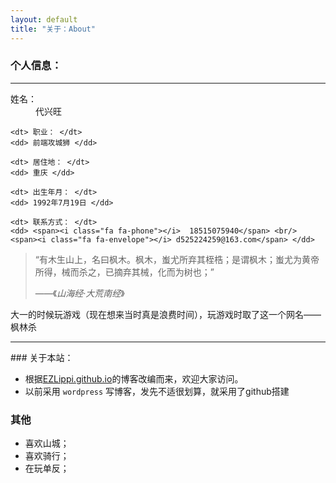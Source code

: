 ```yaml
---
layout: default
title: "关于：About"
---
```


### 个人信息：
<hr>
<dl class="dl-horizontal">
	<dt> 姓名： </dt>
	<dd> 代兴旺 </dd>

	<dt> 职业： </dt>
	<dd> 前端攻城狮 </dd>

	<dt> 居住地： </dt>
	<dd> 重庆 </dd>

	<dt> 出生年月： </dt>
	<dd> 1992年7月19日 </dd>

	<dt> 联系方式： </dt>
	<dd> <span><i class="fa fa-phone"></i>  18515075940</span> <br/> <span><i class="fa fa-envelope"></i> d525224259@163.com</span> </dd>
</dl>

<blockquote>
  <p>“有木生山上，名曰枫木。枫木，蚩尤所弃其桎梏；是谓枫木；蚩尤为黄帝所得，械而杀之，已摘弃其械，化而为树也；”</p>
  <footer>——《<cite title="Source Title">山海经·大荒南经</cite>》</footer>
</blockquote>
大一的时候玩游戏（现在想来当时真是浪费时间），玩游戏时取了这一个网名——枫林杀

<hr>
### 关于本站：

* 根据[EZLippi.github.io](https://github.com/LippiOuYang/LippiOuYang.github.io)的博客改编而来，欢迎大家访问。
* 以前采用 ``wordpress`` 写博客，发先不适很划算，就采用了github搭建

### 其他
* 喜欢山城；
* 喜欢骑行；
* 在玩单反；

